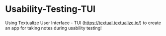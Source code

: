 # Usability-Testing-TUI
Using Textualize User Interface - TUI (https://textual.textualize.io/) to create an app for taking notes during usability testing!
